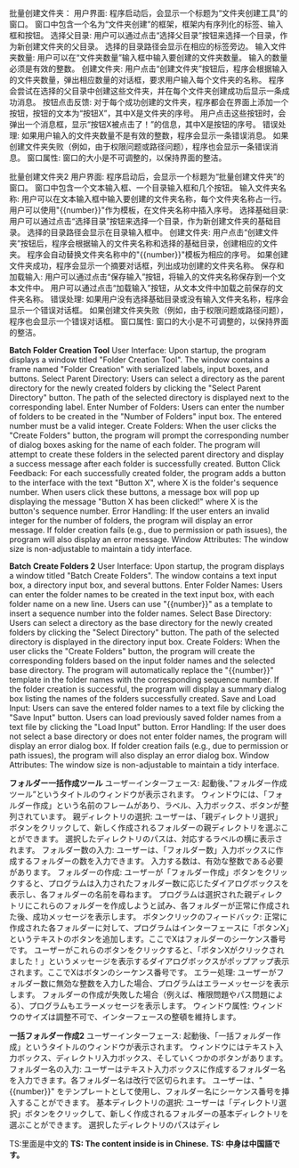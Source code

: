 批量创建文件夹：
用户界面:
程序启动后，会显示一个标题为“文件夹创建工具”的窗口。
窗口中包含一个名为“文件夹创建”的框架，框架内有序列化的标签、输入框和按钮。
选择父目录:
用户可以通过点击“选择父目录”按钮来选择一个目录，作为新创建文件夹的父目录。
选择的目录路径会显示在相应的标签旁边。
输入文件夹数量:
用户可以在“文件夹数量”输入框中输入要创建的文件夹数量。
输入的数量必须是有效的整数。
创建文件夹:
用户点击“创建文件夹”按钮后，程序会根据输入的文件夹数量，弹出相应数量的对话框，要求用户输入每个文件夹的名称。
程序会尝试在选择的父目录中创建这些文件夹，并在每个文件夹创建成功后显示一条成功消息。
按钮点击反馈:
对于每个成功创建的文件夹，程序都会在界面上添加一个按钮，按钮的文本为“按钮X”，其中X是文件夹的序号。
用户点击这些按钮时，会弹出一个消息框，显示“按钮X被点击了！”的信息，其中X是按钮的序号。
错误处理:
如果用户输入的文件夹数量不是有效的整数，程序会显示一条错误消息。
如果创建文件夹失败（例如，由于权限问题或路径问题），程序也会显示一条错误消息。
窗口属性:
窗口的大小是不可调整的，以保持界面的整洁。

批量创建文件夹2
用户界面:
程序启动后，会显示一个标题为“批量创建文件夹”的窗口。
窗口中包含一个文本输入框、一个目录输入框和几个按钮。
输入文件夹名称:
用户可以在文本输入框中输入要创建的文件夹名称，每个文件夹名称占一行。
用户可以使用"{{number}}"作为模板，在文件夹名称中插入序号。
选择基础目录:
用户可以通过点击“选择目录”按钮来选择一个目录，作为新创建文件夹的基础目录。
选择的目录路径会显示在目录输入框中。
创建文件夹:
用户点击“创建文件夹”按钮后，程序会根据输入的文件夹名称和选择的基础目录，创建相应的文件夹。
程序会自动替换文件夹名称中的"{{number}}"模板为相应的序号。
如果创建文件夹成功，程序会显示一个摘要对话框，列出成功创建的文件夹名称。
保存和加载输入:
用户可以通过点击“保存输入”按钮，将输入的文件夹名称保存到一个文本文件中。
用户可以通过点击“加载输入”按钮，从文本文件中加载之前保存的文件夹名称。
错误处理:
如果用户没有选择基础目录或没有输入文件夹名称，程序会显示一个错误对话框。
如果创建文件夹失败（例如，由于权限问题或路径问题），程序也会显示一个错误对话框。
窗口属性:
窗口的大小是不可调整的，以保持界面的整洁。



**Batch Folder Creation Tool**
User Interface:
Upon startup, the program displays a window titled "Folder Creation Tool".
The window contains a frame named "Folder Creation" with serialized labels, input boxes, and buttons.
Select Parent Directory:
Users can select a directory as the parent directory for the newly created folders by clicking the "Select Parent Directory" button.
The path of the selected directory is displayed next to the corresponding label.
Enter Number of Folders:
Users can enter the number of folders to be created in the "Number of Folders" input box.
The entered number must be a valid integer.
Create Folders:
When the user clicks the "Create Folders" button, the program will prompt the corresponding number of dialog boxes asking for the name of each folder.
The program will attempt to create these folders in the selected parent directory and display a success message after each folder is successfully created.
Button Click Feedback:
For each successfully created folder, the program adds a button to the interface with the text "Button X", where X is the folder's sequence number.
When users click these buttons, a message box will pop up displaying the message "Button X has been clicked!" where X is the button's sequence number.
Error Handling:
If the user enters an invalid integer for the number of folders, the program will display an error message.
If folder creation fails (e.g., due to permission or path issues), the program will also display an error message.
Window Attributes:
The window size is non-adjustable to maintain a tidy interface.

**Batch Create Folders 2**
User Interface:
Upon startup, the program displays a window titled "Batch Create Folders".
The window contains a text input box, a directory input box, and several buttons.
Enter Folder Names:
Users can enter the folder names to be created in the text input box, with each folder name on a new line.
Users can use "{{number}}" as a template to insert a sequence number into the folder names.
Select Base Directory:
Users can select a directory as the base directory for the newly created folders by clicking the "Select Directory" button.
The path of the selected directory is displayed in the directory input box.
Create Folders:
When the user clicks the "Create Folders" button, the program will create the corresponding folders based on the input folder names and the selected base directory.
The program will automatically replace the "{{number}}" template in the folder names with the corresponding sequence number.
If the folder creation is successful, the program will display a summary dialog box listing the names of the folders successfully created.
Save and Load Input:
Users can save the entered folder names to a text file by clicking the "Save Input" button.
Users can load previously saved folder names from a text file by clicking the "Load Input" button.
Error Handling:
If the user does not select a base directory or does not enter folder names, the program will display an error dialog box.
If folder creation fails (e.g., due to permission or path issues), the program will also display an error dialog box.
Window Attributes:
The window size is non-adjustable to maintain a tidy interface.


**フォルダー一括作成ツール**
ユーザーインターフェース:
起動後、”フォルダー作成ツール”というタイトルのウィンドウが表示されます。
ウィンドウには、「フォルダー作成」という名前のフレームがあり、ラベル、入力ボックス、ボタンが整列されています。
親ディレクトリの選択:
ユーザーは、「親ディレクトリ選択」ボタンをクリックして、新しく作成されるフォルダーの親ディレクトリを選ぶことができます。
選択したディレクトリのパスは、対応するラベルの横に表示されます。
フォルダー数の入力:
ユーザーは、「フォルダー数」入力ボックスに作成するフォルダーの数を入力できます。
入力する数は、有効な整数である必要があります。
フォルダーの作成:
ユーザーが「フォルダー作成」ボタンをクリックすると、プログラムは入力されたフォルダー数に応じたダイアログボックスを表示し、各フォルダーの名前を尋ねます。
プログラムは選択された親ディレクトリにこれらのフォルダーを作成しようと試み、各フォルダーが正常に作成された後、成功メッセージを表示します。
ボタンクリックのフィードバック:
正常に作成された各フォルダーに対して、プログラムはインターフェースに「ボタンX」というテキストのボタンを追加します。ここでXはフォルダーのシーケンス番号です。
ユーザーがこれらのボタンをクリックすると、「ボタンXがクリックされました！」というメッセージを表示するダイアログボックスがポップアップ表示されます。ここでXはボタンのシーケンス番号です。
エラー処理:
ユーザーがフォルダー数に無効な整数を入力した場合、プログラムはエラーメッセージを表示します。
フォルダーの作成が失敗した場合（例えば、権限問題やパス問題による）、プログラムもエラーメッセージを表示します。
ウィンドウ属性:
ウィンドウのサイズは調整不可で、インターフェースの整頓を維持します。

**一括フォルダー作成2**
ユーザーインターフェース:
起動後、「一括フォルダー作成」というタイトルのウィンドウが表示されます。
ウィンドウにはテキスト入力ボックス、ディレクトリ入力ボックス、そしていくつかのボタンがあります。
フォルダー名の入力:
ユーザーはテキスト入力ボックスに作成するフォルダー名を入力できます。各フォルダー名は改行で区切られます。
ユーザーは、"{{number}}" をテンプレートとして使用し、フォルダー名にシーケンス番号を挿入することができます。
基本ディレクトリの選択:
ユーザーは「ディレクトリ選択」ボタンをクリックして、新しく作成されるフォルダーの基本ディレクトリを選ぶことができます。
選択したディレクトリのパスはディレ


TS:里面是中文的
**TS: The content inside is in Chinese.**
**TS: 中身は中国語です。**
